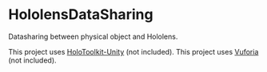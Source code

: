# HololensDataSharing
Datasharing between physical object and Hololens.

This project uses [HoloToolkit-Unity](https://github.com/Microsoft/HoloToolkit-Unity) (not included).
This project uses [Vuforia](https://vuforia.com/) (not included).

